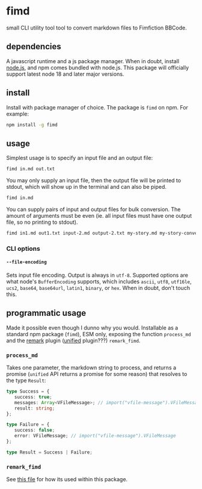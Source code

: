 # fimd

small CLI utility tool tool to convert markdown files to Fimfiction BBCode.

## dependencies

A javascript runtime and a js package manager. When in doubt, install [node.js](https://nodejs.org), and npm comes bundled with node.js. This package will officially support latest node 18 and later major versions.

## install

Install with package manager of choice. The package is `fimd` on npm. For example:

```sh
npm install -g fimd
```

## usage

Simplest usage is to specify an input file and an output file:

```sh
fimd in.md out.txt
```

You may only supply an input file, then the output file will be printed to stdout, which will show up in the terminal and can also be piped.

```sh
fimd in.md
```

You can supply pairs of input and output files for bulk conversion. The amount of arguments must be even (ie. all input files must have one output file, so no printing to stdout).

```sh
fimd in1.md out1.txt input-2.md output-2.txt my-story.md my-story-converted.txt
```

### CLI options

#### `--file-encoding`

Sets input file encoding. Output is always in `utf-8`. Supported options are what node's `BufferEncoding` supports, which includes `ascii`, `utf8`, `utf16le`, `ucs2`, `base64`, `base64url`, `latin1`, `binary`, or `hex`. When in doubt, don't touch this.

## programmatic usage

Made it possible even though I dunno why you would. Installable as a standard npm package (`fimd`), ESM only, exposing the function `process_md` and the [remark](https://remark.js.org) plugin ([unified](https://unifiedjs.com) plugin???) `remark_fimd`.

### `process_md`

Takes one parameter, the markdown string to process, and returns a promise (`unified` API returns a promise for some reason) that resolves to the type `Result`:

```ts
type Success = {
   success: true;
   messages: Array<VFileMessage>; // import("vfile-message").VFileMessage
   result: string;
};

type Failure = {
   success: false;
   error: VFileMessage; // import("vfile-message").VFileMessage
};

type Result = Success | Failure;
```

### `remark_fimd`

See [this file](https://github.com/Meadowsys/fimd/blob/wiwi/src/lib/index.mjs#L13) for how its used within this package.
